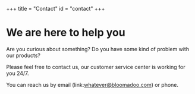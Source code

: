 +++
title = "Contact"
id = "contact"
+++

# We are here to help you

Are you curious about something? Do you have some kind of problem with our products?

Please feel free to contact us, our customer service center is working for you 24/7.

You can reach us by email (link:whatever@bloomadoo.com) or phone.